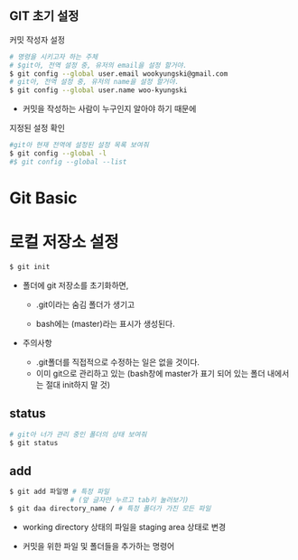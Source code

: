 ## GIT 초기 설정

커밋 작성자 설정

```bash
# 명령을 시키고자 하는 주체
# $git아, 전역 설정 중, 유저의 email을 설정 할거야.
$ git config --global user.email wookyungski@gmail.com
# git아, 전역 설정 중, 유저의 name을 설정 할거야.
$ git config --global user.name woo-kyungski
```

- 커밋을 작성하는 사람이 누구인지 알아야 하기 때문에



지정된 설정 확인

```bash
#git아 현재 전역에 설정된 설정 목록 보여줘
$ git config --global -l
#$ git config --global --list
```



# Git Basic

# 로컬 저장소 설정

```bash
$ git init
```

- 폴더에 git 저장소를 초기화하면, 

  - .git이라는 숨김 폴더가 생기고

  - bash에는 (master)라는 표시가 생성된다. 

- 주의사항

  - .git폴더를 직접적으로 수정하는 일은 없을 것이다. 
  - 이미 git으로 관리하고 있는 (bash창에 master가 표기 되어 있는 폴더 내에서는 절대 init하지 말 것)



## status

```bash
# git아 너가 관리 중인 폴더의 상태 보여줘
$ git status
```



## add

```bash
$ git add 파일명 # 특정 파일
               # (앞 글자만 누르고 tab키 눌러보기)
$ git daa directory_name / # 특정 폴더가 가진 모든 파일
```

- working directory 상태의 파일을 staging area 상태로 변경

- 커밋을 위한 파일 및 폴더들을 추가하는 명령어 